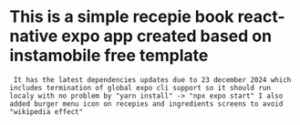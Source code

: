 # This is a simple recepie book react-native expo app created based on instamobile free template

     It has the latest dependencies updates due to 23 december 2024 which includes termination of global expo cli support so it should run localy with no problem by "yarn install" -> "npx expo start" I also added burger menu icon on recepies and ingredients screens to avoid "wikipedia effect"
